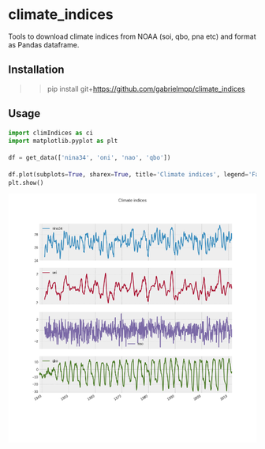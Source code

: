 # climate_indices

Tools to download climate indices from NOAA (soi, qbo, pna etc) and format as Pandas dataframe.

## Installation 

>> pip install git+https://github.com/gabrielmpp/climate_indices

## Usage 
```python
import climIndices as ci
import matplotlib.pyplot as plt

df = get_data(['nina34', 'oni', 'nao', 'qbo'])

df.plot(subplots=True, sharex=True, title='Climate indices', legend='False', figsize=[10, 10])
plt.show()
```
<img src="https://github.com/gabrielmpp/climate_indices/blob/master/figs/example.png?raw=true" width="800">

